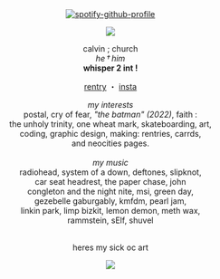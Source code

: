 <div align="center">
  
  <a href="https://github.com/kittinan/spotify-github-profile">
    <img src="https://spotify-github-profile.kittinanx.com/api/view?uid=31jimvpfpvcby76vakj57sqgl24q&cover_image=true&theme=natemoo-re&show_offline=false&background_color=121212&interchange=false&bar_color=ffffff&bar_color_cover=false" alt="spotify-github-profile" />
  </a>

</div>

<p align="center">
  <img src="https://i.ibb.co/1Yx9LkpF/image.png">
</p>

<p align="center">
  calvin ; church <br>
  <i>he † him</i> <br>
  <b>whisper 2 int !</b>
</p>

<p align="center">
  <a href="https://rentry.co/churche">rentry</a> ・ 
  <a href="https://www.instagram.com/radiohead_fan06482/">insta</a>
</p>

<p align="center">
<i>my interests</i></b><br>
postal, cry of fear, <i>"the batman" (2022)</i>, faith :<br>
the unholy trinity, one wheat mark, skateboarding, art,<br>
coding, graphic design, making: rentries, carrds,<br>
and neocities pages.<br>
<br>
<i>my music</i><br>
radiohead, system of a down, deftones, slipknot,<br>
car seat headrest, the paper chase, john<br>
congleton and the night nite, msi, green day,<br>
gezebelle gaburgably, kmfdm, pearl jam,<br>
linkin park, limp bizkit, lemon demon, meth wax,<br>
rammstein, sElf, shuvel
</p>
<p align="center">
<br>heres my sick oc art</b>
</p>
<p align="center">
  <img src="https://i.ibb.co/5xf3dZnr/shot-gun-angl-yay.jpg">
</p>
